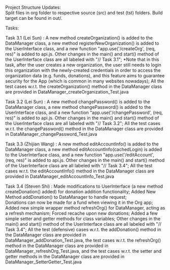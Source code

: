 Project Structure Updates:  
Split files in org folder to respective source (src) and test (tst) folders. Build target can be found in out/. 

Tasks:

Task 3.1 (Lei Sun) : A new method createOrganization() is added to the DataManager class, a new method registerNewOrganization() is added to the UserInterface class, and a new function "app.use('/createOrg', (req, res)" is added to api.js. Other changes in the main() and start() method of the UserInterface class are all labeled with "// Task 3.1";
          *Note that in this task, after the user creates a new organization, the user still needs to login this organization with the newly-created credentials in order to access the organization data (e.g. funds, donations), and this feature aims to guarantee security for the App (which is common in many websites nowadays);
          All the test cases w.r.t. the createOrganization() method in the DataManager class are provided in DataManager_createOrganization_Test.java  

Task 3.2 (Lei Sun) : A new method changePassword() is added to the DataManager class, a new method changePassword() is added to the UserInterface class, and a new function "app.use('/changePassword', (req, res)" is added to api.js. Other changes in the main() and start() method of the UserInterface class are all labeled with "// Task 3.2";
          All the test cases w.r.t. the changePassword() method in the DataManager class are provided in DataManager_changePassword_Test.java  

Task 3.3 (Zhijian Wang) : A new method editAccountInfo() is added to the DataManager class, a new method editAccountInfo(cachedLogin) is added to the UserInterface class, and a new function "app.use('/editAccount', (req, res)" is added to api.js. Other changes in the main() and start() method of the UserInterface class are all labeled with "// Task 3.4";
All the test cases w.r.t. the editAccountInfo() method in the DataManager class are provided in DataManager_editAccountInfo_Test.java  

Task 3.4 (Steven Shi) : 
Made modifications to UserInterface (a new method createDonation() added) for donation addition functionality; 
Added New Method addDonation() to DataManager to handle request;  
Donations can now be made for a fund when viewing it in the Org app; 
Added new simple wrapper method refreshOrg() for DataManager, acting as a refresh mechanism; Forced recache upon new donations; 
Added a few simple setter and getter methods for class variables; 
Other changes in the main() and start() method of the UserInterface class are all labeled with "// Task 3.4"; 
All the test (defensive) cases w.r.t. the addDonation() method in the DataManager class are provided in DataManager_addDonation_Test.java, the test cases w.r.t. the refreshOrg() method in the DataManager class are provided in DataManager_refreshOrg_Test.java, and the test cases w.r.t. the setter and getter methods in the DataManager class are provided in DataManager_SetterGetter_Test.java 

